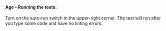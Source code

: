 #### Age - Running the tests:
Turn on the auto-run switch in the upper-right corner. The test will run after you type some code and have no linting errors.